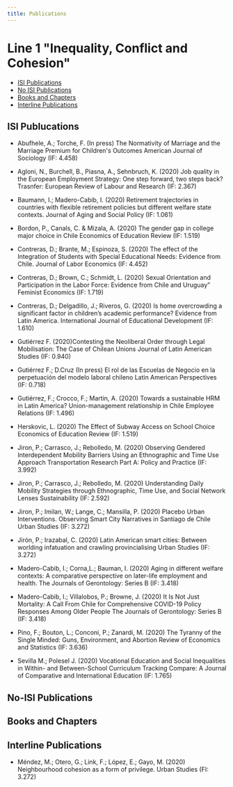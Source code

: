 ```yaml
---
title: Publications
---
```


# Line 1 "Inequality, Conflict and Cohesion"

- [ISI Publications](#isi-publications)
- [No ISI Publications](#no-isi-publucations)
- [Books and Chapters](#books-and-chapters)
- [Interline Publications](#interline-publications)

## ISI Publucations 

- Abufhele, A.; Torche, F. (In press)	The Normativity of Marriage and the Marriage Premium for Children's Outcomes	American Journal of Sociology	(IF: 4.458)

- Agloni, N., Burchell, B., Piasna, A., Sehnbruch, K. (2020) Job quality in the European Employment Strategy: One step forward, two steps back?	Trasnfer: European Review of Labour and Research	(IF: 2.367)

- Baumann, I.; Madero-Cabib, I. (2020) Retirement trajectories in countries with flexible retirement policies but different welfare state contexts.	Journal of Aging and Social Policy	(IF: 1.061)

- Bordon, P., Canals, C. & Mizala, A. (2020)	The gender gap in college major choice in Chile	Economics of Education Review	(IF: 1.519)

- Contreras, D.; Brante, M.; Espinoza, S. (2020) The effect of the Integration of Students with Special Educational Needs: Evidence from Chile. 	Journal of Labor Economics (IF: 4.452)

- Contreras, D.; Brown, C.; Schmidt, L. (2020) Sexual Orientation and Participation in the Labor Force: Evidence from Chile and Uruguay”	Feminist Economics (IF: 1.719)

- Contreras, D.; Delgadillo, J.; Riveros, G. (2020)	Is home overcrowding a significant factor in children’s academic performance? Evidence from Latin America.	International Journal of Educational Development (IF: 1.610)

- Gutiérrez F. (2020)Contesting the Neoliberal Order through Legal Mobilisation: The Case of Chilean Unions	Journal of Latin American Studies (IF: 0.940)

- Gutiérrez F.; D.Cruz (In press)	El rol de las Escuelas de Negocio en la perpetuación del modelo laboral chileno	Latin American Perspectives	(IF: 0.718)

- Gutiérrez, F.; Crocco, F.; Martin, A.	(2020) Towards a sustainable HRM in Latin America? Union-management relationship in Chile	Employee Relations	(IF: 1.496)

- Herskovic, L. (2020) The Effect of Subway Access on School Choice	Economics of Education Review	(IF: 1.519)

- Jiron, P.; Carrasco, J.; Rebolledo, M. (2020)	Observing Gendered Interdependent Mobility Barriers Using an Ethnographic and Time Use Approach	Transportation Research Part A: Policy and Practice	(IF: 3.992)

- Jiron, P.; Carrasco, J.; Rebolledo, M. (2020)	Understanding Daily Mobility Strategies through Ethnographic, Time Use, and Social Network Lenses	Sustainability	(IF: 2.592)

- Jiron, P.; Imilan, W.; Lange, C.; Mansilla, P. (2020)	Placebo Urban Interventions. Observing Smart City Narratives in Santiago de Chile	Urban Studies	(IF: 3.272)

- Jirón, P.; Irazabal, C. (2020)	Latin American smart cities: Between worlding infatuation and crawling provincialising	Urban Studies	(IF: 3.272)

- Madero-Cabib, I.;  Corna,L.;  Bauman, I. (2020)	Aging in different welfare contexts: A comparative perspective on later-life employment and health. 	The Journals of Gerontology: Series B	(IF: 3.418)

- Madero-Cabib, I.; Villalobos, P.; Browne, J. (2020)	It Is Not Just Mortality: A Call From Chile for Comprehensive COVID-19 Policy Responses Among Older People	The Journals of Gerontology: Series B	(IF: 3.418)

- Pino, F.; Bouton, L.; Conconi, P.; Zanardi, M. (2020)	The Tyranny of the Single Minded: Guns, Environment, and Abortion	Review of Economics and Statistics	(IF: 3.636)

- Sevilla M.; Polesel J. (2020)	Vocational Education and Social Inequalities in Within- and Between-School Curriculum Tracking	Compare: A Journal of Comparative and International Education	(IF: 1.765)

## No-ISI Publications

## Books and Chapters

## Interline Publications

- Méndez, M.; Otero, G.; Link, F.; López, E.; Gayo, M. (2020)	Neighbourhood cohesion as a form of privilege.	Urban Studies (FI: 3.272)
